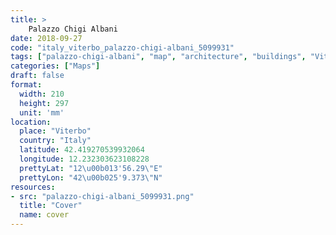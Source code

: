 ```yaml
---
title: > 
    Palazzo Chigi Albani
date: 2018-09-27
code: "italy_viterbo_palazzo-chigi-albani_5099931"
tags: ["palazzo-chigi-albani", "map", "architecture", "buildings", "Viterbo", "Italy"]
categories: ["Maps"]
draft: false
format:
  width: 210
  height: 297
  unit: 'mm'
location:
  place: "Viterbo"
  country: "Italy"
  latitude: 42.419270539932064
  longitude: 12.232303623108228
  prettyLat: "12\u00b013'56.29\"E"
  prettyLon: "42\u00b025'9.373\"N"
resources:
- src: "palazzo-chigi-albani_5099931.png"
  title: "Cover"
  name: cover
---
```

